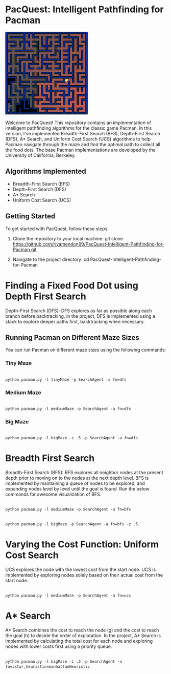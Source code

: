 # PacQuest: Intelligent Pathfinding for Pacman
![PacMan Search World](Picture1.png)

Welcome to PacQuest! This repository contains an implementation of intelligent pathfinding algorithms for the classic game Pacman. In this version, 
I've implemented Breadth-First Search (BFS), Depth-First Search (DFS), A* Search, and Uniform Cost Search (UCS) algorithms to help Pacman navigate through the maze and find the optimal path to collect all the food dots.
The base Pacman implementations are developed by the University of California, Berkeley.

## Algorithms Implemented
- Breadth-First Search (BFS)
- Depth-First Search (DFS)
- A* Search
- Uniform Cost Search (UCS)

## Getting Started
To get started with PacQuest, follow these steps:

1. Clone the repository to your local machine:
   git clone https://github.com/riyamendon99/PacQuest-Intelligent-Pathfinding-for-Pacman.git

2. Navigate to the project directory: cd PacQuest-Intelligent-Pathfinding-for-Pacman

# Finding a Fixed Food Dot using Depth First Search
Depth-First Search (DFS): DFS explores as far as possible along each branch before backtracking. In the project, DFS is implemented using a stack to explore deeper paths first, backtracking when necessary.

## Running Pacman on Different Maze Sizes

You can run Pacman on different maze sizes using the following commands:

### Tiny Maze

```

python pacman.py -l tinyMaze -p SearchAgent -a fn=dfs

```

### Medium Maze

```

python pacman.py -l mediumMaze -p SearchAgent -a fn=dfs

```

### Big Maze

```

python pacman.py -l bigMaze -z .5 -p SearchAgent -a fn=dfs

```

# Breadth First Search
Breadth-First Search (BFS): BFS explores all neighbor nodes at the present depth prior to moving on to the nodes at the next depth level. BFS is implemented by maintaining a queue of nodes to be explored, and expanding nodes level by level until the goal is found. Run the below commands for awesome visualization of BFS.
```

python pacman.py -l mediumMaze -p SearchAgent -a fn=bfs

```
```

python pacman.py -l bigMaze -p SearchAgent -a fn=bfs -z .5

```

# Varying the Cost Function: Uniform Cost Search
UCS explores the node with the lowest cost from the start node. UCS is implemented by exploring nodes solely based on their actual cost from the start node.

```

python pacman.py -l mediumMaze -p SearchAgent -a fn=ucs

```

# A* Search
A* Search combines the cost to reach the node (g) and the cost to reach the goal (h) to decide the order of exploration. In the project, A* Search is implemented by calculating the total cost for each node and exploring nodes with lower costs first using a priority queue.

```

python pacman.py -l bigMaze -z .5 -p SearchAgent -a fn=astar,heuristic=manhattanHeuristic

```
